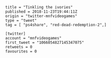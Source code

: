 ```
title = "Tinkling the ivories"
published = 2018-11-23T19:44:11Z
origin = "twitter-mnfvideogames"
type = "tweet"
tag = [ "ps4share", "red-dead-redemption-2",]

[twitter]
account = "mnfvideogames"
first_tweet = "1066054827145347075"
retweets = 0
favourites = 0
```

<p class='image'><img src='https://mnf.m17s.net/2018/11/23/DstjNsEWsAAIQe7.jpg' alt=''></p>


